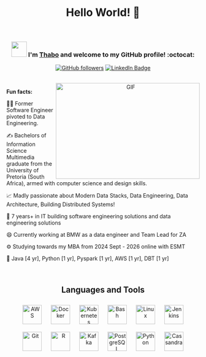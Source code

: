 <div align="center">

<h1> Hello World! 👋 </h1>

<br>

### <img src="https://media.giphy.com/media/WUlplcMpOCEmTGBtBW/giphy.gif" width="40"> I'm [Thabo](https://www.linkedin.com/in/thabo-ben-mehale-teffu-a3a59a84/) and welcome to my GitHub profile! :octocat:

[![GitHub followers](https://img.shields.io/github/followers/ndleah?label=Follow&style=social)](https://github.com/ThaboTeffu/?tab=follow)
[![LinkedIn Badge](https://img.shields.io/badge/-LinkedIn-blue?style=social&logo=Linkedin&logoColor=blue&link=https://www.linkedin.com/in/thabo-ben-mehale-teffu-a3a59a84/)](https://www.linkedin.com/in/thabo-ben-mehale-teffu-a3a59a84/)

<br>

<img align="right" height="250" width="375" alt="GIF" src="IMG/quote.gif" />


</div>

**Fun facts:**

👩‍🎓 Former Software Engineer pivoted to Data Engineering.

✍️ Bachelors of Information Science Multimedia graduate from the University of Pretoria (South Africa), armed with computer science and design skills.

📈 Madly passionate about Modern Data Stacks, Data Engineering, Data Architecture, Building Distributed Systems!

🤖 7 years+ in IT building software engineering solutions and data engineering solutions

😄 Currently working at BMW as a data engineer and Team Lead for ZA

⚙️ Studying towards my MBA from 2024 Sept - 2026 online with ESMT

:mechanical_arm: Java [4 yr], Python [1 yr], Pyspark [1 yr], AWS [1 yr], DBT [1 yr]


<br>

<div align="center">

## Languages and Tools  
<div align="center">  
<a href="https://aws.amazon.com/" target="_blank"><img style="margin: 10px" src="https://profilinator.rishav.dev/skills-assets/amazonwebservices-original-wordmark.svg" alt="AWS" height="50" /></a>  
<a href="https://www.docker.com/" target="_blank"><img style="margin: 10px" src="https://profilinator.rishav.dev/skills-assets/docker-original-wordmark.svg" alt="Docker" height="50" /></a>   
<a href="https://kubernetes.io/" target="_blank"><img style="margin: 10px" src="https://profilinator.rishav.dev/skills-assets/kubernetes-icon.svg" alt="Kubernetes" height="50" /></a>  
<a href="https://www.gnu.org/software/bash/" target="_blank"><img style="margin: 10px" src="https://profilinator.rishav.dev/skills-assets/gnu_bash-icon.svg" alt="Bash" height="50" /></a>  
<a href="https://www.linux.org/" target="_blank"><img style="margin: 10px" src="https://profilinator.rishav.dev/skills-assets/linux-original.svg" alt="Linux" height="50" /></a>  
<a href="https://www.jenkins.io/" target="_blank"><img style="margin: 10px" src="https://profilinator.rishav.dev/skills-assets/jenkins-icon.svg" alt="Jenkins" height="50" /></a>  
<a href="https://github.com/" target="_blank"><img style="margin: 10px" src="https://profilinator.rishav.dev/skills-assets/git-scm-icon.svg" alt="Git" height="50" /></a>  
<a href="https://www.r-project.org/" target="_blank"><img style="margin: 10px" src="https://profilinator.rishav.dev/skills-assets/r.svg" alt="R" height="50" /></a>  
<a href="https://kafka.apache.org/" target="_blank"><img style="margin: 10px" src="https://profilinator.rishav.dev/skills-assets/apache_kafka-icon.svg" alt="Kafka" height="50" /></a>  
<a href="https://www.postgresql.org/" target="_blank"><img style="margin: 10px" src="https://profilinator.rishav.dev/skills-assets/postgresql-original-wordmark.svg" alt="PostgreSQL" height="50" /></a>
<a href="https://www.python.org/" target="_blank"><img style="margin: 10px" src="https://profilinator.rishav.dev/skills-assets/python-original.svg" alt="Python" height="50" /></a>  
<a href="https://cassandra.apache.org/_/index.html" target="_blank"><img style="margin: 10px" src="https://profilinator.rishav.dev/skills-assets/apache_cassandra-icon.svg" alt="Cassandra" height="50" /></a>   
</div>

<br>
